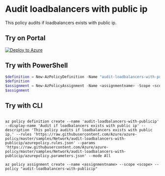 # Audit loadbalancers with public ip

This policy audits if loadbalancers exists with public ip.

## Try on Portal

[![Deploy to Azure](http://azuredeploy.net/deploybutton.png)](https://portal.azure.com/#blade/Microsoft_Azure_Policy/CreatePolicyDefinitionBlade/uri/https%3A%2F%2Fraw.githubusercontent.com%2FAzure%2Fazure-policy%2Fmaster%2Fsamples%2FNetwork%2Faudit-network-watcher-existence%2Fazurepolicy.json)

## Try with PowerShell

````powershell
$definition = New-AzPolicyDefinition -Name "audit-loadbalancers-with-publicip" -DisplayName "Audit if loadbalancers exists with public ip" -description "This policy audits if loadbalancers exists with public ip." -Policy 'https://raw.githubusercontent.com/Azure/azure-policy/master/samples/Network/audit-loadbalancers-with-publicip/azurepolicy.rules.json' -Parameter 'https://raw.githubusercontent.com/Azure/azure-policy/master/samples/Network/audit-loadbalancers-with-publicip/azurepolicy.parameters.json' -Mode All
$definition
$assignment = New-AzPolicyAssignment -Name <assignmentname> -Scope <scope>  -location <Audit if loadbalancers exists with public ip> -PolicyDefinition $definition
$assignment 
````



## Try with CLI

````cli

az policy definition create --name 'audit-loadbalancers-with-publicip' --display-name 'Audit if loadbalancers exists with public ip' --description 'This policy audits if loadbalancers exists with public ip.' --rules 'https://raw.githubusercontent.com/Azure/azure-policy/master/samples/Network/audit-loadbalancers-with-publicip/azurepolicy.rules.json' --params 'https://raw.githubusercontent.com/Azure/azure-policy/master/samples/Network/audit-loadbalancers-with-publicip/azurepolicy.parameters.json' --mode All

az policy assignment create --name <assignmentname> --scope <scope> --policy "audit-loadbalancers-with-publicip" 

````
